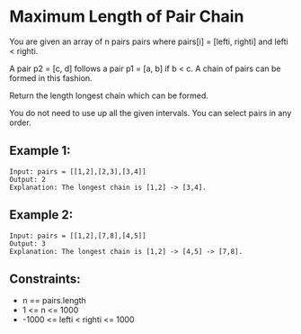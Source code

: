 # Maximum Length of Pair Chain

You are given an array of n pairs pairs where pairs[i] = [lefti, righti] and lefti < righti.

A pair p2 = [c, d] follows a pair p1 = [a, b] if b < c. A chain of pairs can be formed in this fashion.

Return the length longest chain which can be formed.

You do not need to use up all the given intervals. You can select pairs in any order.

## Example 1:

```
Input: pairs = [[1,2],[2,3],[3,4]]
Output: 2
Explanation: The longest chain is [1,2] -> [3,4].
```

## Example 2:

```
Input: pairs = [[1,2],[7,8],[4,5]]
Output: 3
Explanation: The longest chain is [1,2] -> [4,5] -> [7,8].
```

## Constraints:

- n == pairs.length
- 1 <= n <= 1000
- -1000 <= lefti < righti <= 1000
